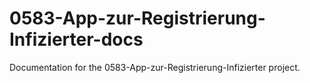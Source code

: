 # 0583-App-zur-Registrierung-Infizierter-docs
Documentation for the 0583-App-zur-Registrierung-Infizierter project.
